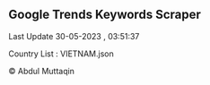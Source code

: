

## Google Trends Keywords Scraper 
 
Last Update 30-05-2023 , 03:51:37

Country List :
VIETNAM.json



© Abdul Muttaqin 
